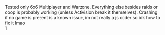 Tested only 6x6 Multiplayer and Warzone. Everything else besides raids or coop is probably working (unless Activision break it themselves). Crashing if no game is present is a known issue, im not really a js coder so idk how to fix it lmao\
1
